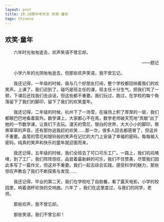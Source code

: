 ```yaml
---
layout: post
title: 10.10期中考作文 欢笑·童年
tags: Chinese
---
```


欢笑·童年
----------

　　六年时光匆匆逝去，欢声笑语不曾忘却。

<p align="right">——题记</p>

　　小学六年的光阴匆匆逝去，但那些欢声笑语，我不曾忘记。

　　我还记得，一年级的时候，我与几个好朋友打闹，整个学校都回响着我们的欢笑声。上课了，我们迟到了，碰巧是班主任的课，班主任十分生气，把我们骂了一顿，下课后还找我们去谈话，但这些都不重要。我们玩过，跑过，在学校的每个角落留下了我们的脚印，留下了我们的欢笑童年。

　　我还记得，二年级的时候，杭州下了一场雪，在操场上积了厚厚的一层，我们都眼巴巴地看着窗外。数学课上，大家都心不在焉，数学老师破天荒地“贡献”出了她的一节数学课，让我们下去玩。漫天的雪花，银白的世界，大大小小的脚印，窸窸窣窣的声音，还有那你追我赶的欢笑……那一次，很多人回去都感冒了，但这并不重要。晶莹的雪花和银铃般的笑声在记忆的大门上安装了幸福的密码。每每输入密码，纯真的笑声和快乐的童年就迎面而来。

　　我还记得，五年级的时候，我们全班去了可口可乐工厂。一路上，我们叽叽喳喳，到了工厂，我们阵阵惊叹，品尝着最新鲜的可乐，我们不住赞美，尽管我们因此多写了一篇作文，但这并不重要。我们一起去综合实践，感受科学的魅力，那些惊叹声教会了我们不断探索与发现……

　　我还记得，毕业的第二天，我们在学校吃了自助餐，看了露天电影。小学的校园里，响着酒杯欢快的交响曲。六年了 ，我们在这里度过，与我们的同学，老师。

　　那些欢声，我不曾忘却。

　　那些笑语，我们不曾忘却！
